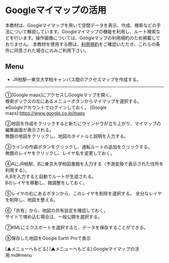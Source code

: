 # Googleマイマップの活用
本教材は、Googleマイマップを用いて空間データを表示、作成、検索などの手法について解説しています。Googleマイマップの機能を利用し、ルート検索などを行います。操作画像については、Googleマップの利用規約のため掲載しておりません。
本教材を使用する際は、[利用規約]をご確認いただき、これらの条件に同意された場合にのみご利用下さい。

[利用規約]:https://github.com/yamauchi-inochu/demo/blob/master/利用規約.md
**Menu**
------

* JR柏駅―東京大学柏キャンパス間のアクセスマップを作成する。


--------


①[Google maps]にアクセスしGoogleマップを開く。  
検索ボックスの左にあるメニューボタンからマイマップを選択する。  
※Googleアカウントでログインしておく。
[Google maps]:<https://www.google.co.jp/maps>


②地図を作成をクリックすると新たにウインドウが立ち上がり、マイマップの編集画面が表示される。  
無題の地図をクリックし、地図のタイトルと説明を入力する。


③ラインの作画ボタンをクリックし、運転ルートの追加をクリックする。  
無題のレイヤをクリックし、レイヤ名を変更しておく。


④AにJR柏駅、Bに東京大学柏図書館を入力する（予測変換で表示された住所を利用する）。  
A,Bを入力すると自動でルートが生成される。  
Bのレイヤを移動し、微調整をしておく。  


⑤レイヤの右にあるボタンから、このレイヤを削除を選択する。
余分なレイヤを削除し、地図を整える。


⑥「共有」から、地図の共有設定を確認しておく。  
サイトで埋め込む場合は、一般公開を選択する。


⑦KMLにエクスポートを選択すると、データを保存することができる。


⑧保存した地図をGoogle Earth Proで表示

[▲メニューへもどる]
[▲メニューへもどる]:Googleマイマップの活用.md#menu
